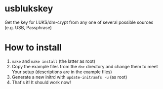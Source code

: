 usblukskey
==========

Get the key for LUKS/dm-crypt from any one of several possible sources (e.g. USB, Passphrase)

How to install
==============
1. `make` and `make install` (the latter as root)
1. Copy the example files from the `doc` directory and change them to meet Your setup (descriptions are in the example files)
1. Generate a new initrd with `update-initramfs -u` (as root)
1. That's it! It should work now!
